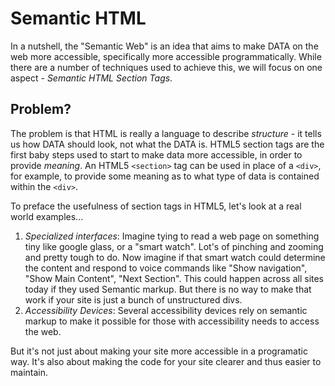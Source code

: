 # Semantic HTML

In a nutshell, the "Semantic Web" is an idea that aims to make DATA on the web more accessible, specifically more accessible programmatically. While there are a number of techniques used to achieve this, we will focus on one aspect - *Semantic HTML Section Tags*.

## Problem?

The problem is that HTML is really a language to describe *structure* - it tells us how DATA should look, not what the DATA is. HTML5 section tags are the first baby steps used to start to make data more accessible, in order to provide *meaning*. An HTML5 `<section>` tag can be used in place of a `<div>`, for example, to provide some meaning as to what type of data is contained within the `<div>`.

To preface the usefulness of section tags in HTML5, let's look at a real world examples...

1. *Specialized interfaces*: Imagine tying to read a web page on something tiny like google glass, or a "smart watch". Lot's of pinching and zooming and pretty tough to do. Now imagine if that smart watch could determine the content and respond to voice commands like "Show navigation", "Show Main Content", "Next Section". This could happen across all sites today if they used Semantic markup. But there is no way to make that work if your site is just a bunch of unstructured divs.
1. *Accessibility Devices*: Several accessibility devices rely on semantic markup to make it possible for those with accessibility needs to access the web.

But it's not just about making your site more accessible in a programatic way. It's also about making the code for your site clearer and thus easier to maintain.